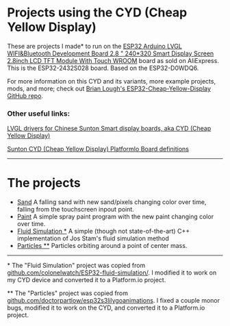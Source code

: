 # Projects using the CYD (Cheap Yellow Display)

These are projects I made* to run on the [ESP32 Arduino LVGL WIFI&Bluetooth Development Board 2.8 " 240*320 Smart Display Screen 2.8inch LCD TFT Module With Touch WROOM](https://www.aliexpress.us/item/3256805849164942.html) board as sold on AliExpress. This is the ESP32-2432S028 board. Based on the ESP32-D0WDQ6.

For more information on this CYD and its variants, more example projects, mods, and more; check out [Brian Lough's ESP32-Cheap-Yellow-Display GitHub repo](https://github.com/witnessmenow/ESP32-Cheap-Yellow-Display).

### Other useful links:

[LVGL drivers for Chinese Sunton Smart display boards, aka CYD (Cheap Yellow Display)](https://github.com/rzeldent/esp32-smartdisplay)

[Sunton CYD (Cheap Yellow Display) PlatformIo Board definitions](https://github.com/rzeldent/platformio-espressif32-sunton/)

---

# The projects

- [Sand](projects/sand) A falling sand with new sand/pixels changing color over time, falling from the touchscreen inpout point.
- [Paint](projects/paint) A simple spray paint program with the new paint changing color over time.
- [Fluid Simulation *](projects/fluid-simulation) A simple (though not state-of-the-art) C++ implementation of Jos Stam's fluid simulation method
- [Particles **](projects/particles) Particles orbiting around a point of center mass.

---

\* The "Fluid Simulation" project was copied from [github.com/colonelwatch/ESP32-fluid-simulation/](https://github.com/colonelwatch/ESP32-fluid-simulation/). I modified it to work on my CYD device and converted it to a Platform.io project.

\*\* The "Particles" project was copied from [github.com/doctorpartlow/esp32s3lilygoanimations](https://github.com/doctorpartlow/esp32s3lilygoanimations/blob/main/particles.ino). I fixed a couple monor bugs, modified it to work on the CYD, and converted it to a Platform.io project.
